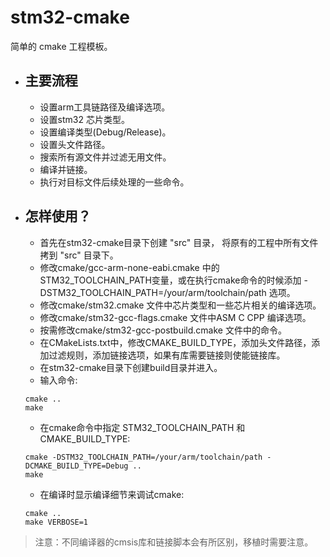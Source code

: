 # stm32-cmake
简单的 cmake 工程模板。

* ## 主要流程
  * 设置arm工具链路径及编译选项。
  * 设置stm32 芯片类型。
  * 设置编译类型(Debug/Release)。
  * 设置头文件路径。
  * 搜索所有源文件并过滤无用文件。
  * 编译并链接。
  * 执行对目标文件后续处理的一些命令。

* ## 怎样使用？
  * 首先在stm32-cmake目录下创建 "src" 目录， 将原有的工程中所有文件拷到 "src" 目录下。
  * 修改cmake/gcc-arm-none-eabi.cmake 中的STM32_TOOLCHAIN_PATH变量，或在执行cmake命令的时候添加 -DSTM32_TOOLCHAIN_PATH=/your/arm/toolchain/path 选项。
  * 修改cmake/stm32.cmake 文件中芯片类型和一些芯片相关的编译选项。
  * 修改cmake/stm32-gcc-flags.cmake 文件中ASM C CPP 编译选项。
  * 按需修改cmake/stm32-gcc-postbuild.cmake 文件中的命令。
  * 在CMakeLists.txt中，修改CMAKE_BUILD_TYPE，添加头文件路径，添加过滤规则，添加链接选项，如果有库需要链接则使能链接库。
  * 在stm32-cmake目录下创建build目录并进入。
  * 输入命令:
  ```
  cmake ..
  make
  ```
  * 在cmake命令中指定 STM32_TOOLCHAIN_PATH 和 CMAKE_BUILD_TYPE:
  ```
  cmake -DSTM32_TOOLCHAIN_PATH=/your/arm/toolchain/path -DCMAKE_BUILD_TYPE=Debug ..
  make
  ```
  * 在编译时显示编译细节来调试cmake:
  ```
  cmake ..
  make VERBOSE=1
  ```
> 注意：不同编译器的cmsis库和链接脚本会有所区别，移植时需要注意。

